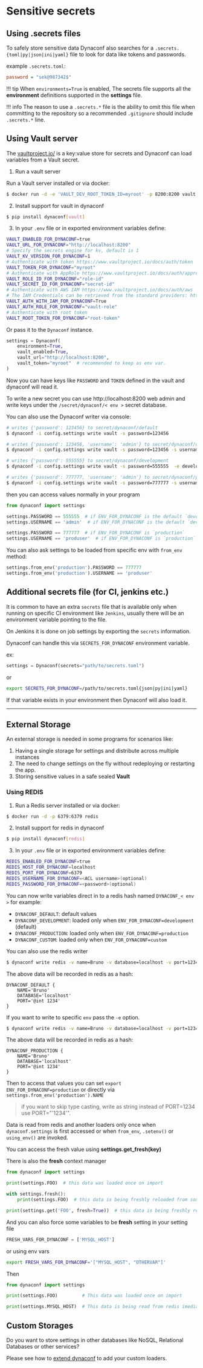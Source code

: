 # Sensitive secrets

## Using .secrets files

To safely store sensitive data Dynaconf also searches for a `.secrets.{toml|py|json|ini|yaml}` file to look for data like tokens and passwords.

example `.secrets.toml`:

```ini
password = "sek@987342$"
```

!!! tip
    When `environments=True` is enabled, The secrets file supports all the **environment** definitions supported in the **settings** file.


!!! info
    The reason to use a `.secrets.*` file is the ability to omit this file when committing to the repository so a recommended `.gitignore` should include `.secrets.*` line.

## Using Vault server

The [vaultproject.io/](https://www.vaultproject.io/) is a key:value store for secrets and Dynaconf can load
variables from a Vault secret.

1. Run a vault server

Run a Vault server installed or via docker:

```bash
$ docker run -d -e 'VAULT_DEV_ROOT_TOKEN_ID=myroot' -p 8200:8200 vault
```

2. Install support for vault in dynaconf

```bash
$ pip install dynaconf[vault]
```

3. In your `.env` file or in exported environment variables define:

```bash
VAULT_ENABLED_FOR_DYNACONF=true
VAULT_URL_FOR_DYNACONF="http://localhost:8200"
# Specify the secrets engine for kv, default is 1
VAULT_KV_VERSION_FOR_DYNACONF=1
# Authenticate with token https://www.vaultproject.io/docs/auth/token
VAULT_TOKEN_FOR_DYNACONF="myroot"
# Authenticate with AppRole https://www.vaultproject.io/docs/auth/approle
VAULT_ROLE_ID_FOR_DYNACONF="role-id"
VAULT_SECRET_ID_FOR_DYNACONF="secret-id"
# Authenticate with AWS IAM https://www.vaultproject.io/docs/auth/aws
# The IAM Credentials can be retrieved from the standard providers: https://boto3.amazonaws.com/v1/documentation/api/latest/guide/credentials.html
VAULT_AUTH_WITH_IAM_FOR_DYNACONF=True
VAULT_AUTH_ROLE_FOR_DYNACONF="vault-role"
# Authenticate with root token
VAULT_ROOT_TOKEN_FOR_DYNACONF="root-token"
```

Or pass it to the `Dynaconf` instance.

```py
settings = Dynaconf(
    environment=True,
    vault_enabled=True,
    vault_url="http://localhost:8200",
    vault_token="myroot"  # recommended to keep as env var.
)
```

Now you can have keys like `PASSWORD` and `TOKEN` defined in the vault and
dynaconf will read it.

To write a new secret you can use http://localhost:8200 web admin and write keys
under the `/secret/dynaconf/< env >` secret database.

You can also use the Dynaconf writer via console:

```bash
# writes {'password': 123456} to secret/dynaconf/default
$ dynaconf -i config.settings write vault -s password=123456

# writes {'password': 123456, 'username': 'admin'} to secret/dynaconf/default
$ dynaconf -i config.settings write vault -s password=123456 -s username=admin

# writes {'password': 555555} to secret/dynaconf/development
$ dynaconf -i config.settings write vault -s password=555555  -e development

# writes {'password': 777777, 'username': 'admin'} to secret/dynaconf/production
$ dynaconf -i config.settings write vault -s password=777777 -s username=produser -e production
```

then you can access values normally in your program

```py
from dynaconf import settings

settings.PASSWORD == 555555  # if ENV_FOR_DYNACONF is the default `development`
settings.USERNAME == 'admin'  # if ENV_FOR_DYNACONF is the default `development`

settings.PASSWORD == 777777  # if ENV_FOR_DYNACONF is `production`
settings.USERNAME == 'produser'  # if ENV_FOR_DYNACONF is `production`
```

You can also ask settings to be loaded from specific env with `from_env` method:

```py
settings.from_env('production').PASSWORD == 777777
settings.from_env('production').USERNAME == 'produser'
```

## Additional secrets file (for CI, jenkins etc.)

It is common to have an extra `secrets` file that is available only when running on specific CI environment like `Jenkins`, usually there will be an environment variable pointing to the file.

On Jenkins it is done on job settings by exporting the `secrets` information.

Dynaconf can handle this via `SECRETS_FOR_DYNACONF` environment variable.

ex:

```py
settings = Dynaconf(secrets="path/to/secrets.toml")
```

or

```bash
export SECRETS_FOR_DYNACONF=/path/to/secrets.toml{json|py|ini|yaml}
```

If that variable exists in your environment then Dynaconf will also load it.

---
## External Storage

An external storage is needed in some programs for scenarios like:

1) Having a single storage for settings and distribute across multiple instances
2) The need to change settings on the fly without redeploying or restarting the app.
3) Storing sensitive values in a safe sealed **Vault**

### Using REDIS

1. Run a Redis server installed or via docker:

```bash
$ docker run -d -p 6379:6379 redis
```

2. Install support for redis in dynaconf

```bash
$ pip install dynaconf[redis]
```

3. In your `.env` file or in exported environment variables define:

```bash
REDIS_ENABLED_FOR_DYNACONF=true
REDIS_HOST_FOR_DYNACONF=localhost
REDIS_PORT_FOR_DYNACONF=6379
REDIS_USERNAME_FOR_DYNACONF=<ACL username>(optional)
REDIS_PASSWORD_FOR_DYNACONF=<password>(optional)
```

You can now write variables direct in to a redis hash named `DYNACONF_< env >` for example:

- `DYNACONF_DEFAULT`: default values
- `DYNACONF_DEVELOPMENT`: loaded only when `ENV_FOR_DYNACONF=development` (default)
- `DYNACONF_PRODUCTION`: loaded only when `ENV_FOR_DYNACONF=production`
- `DYNACONF_CUSTOM`: loaded only when `ENV_FOR_DYNACONF=custom`

You can also use the redis writer

```bash
$ dynaconf write redis -v name=Bruno -v database=localhost -v port=1234
```

The above data will be recorded in redis as a hash:

```
DYNACONF_DEFAULT {
    NAME='Bruno'
    DATABASE='localhost'
    PORT='@int 1234'
}
```

If you want to write to specific `env` pass the `-e` option.

```bash
$ dynaconf write redis -v name=Bruno -v database=localhost -v port=1234 -e production
```

The above data will be recorded in redis as a hash:

```
DYNACONF_PRODUCTION {
    NAME='Bruno'
    DATABASE='localhost'
    PORT='@int 1234'
}
```

Then to access that values you can set `export ENV_FOR_DYNACONF=production` or directly via `settings.from_env('production').NAME`

> if you want to skip type casting, write as string instead of PORT=1234 use PORT="'1234'".

Data is read from redis and another loaders only once when `dynaconf.settings` is first accessed
or when `from_env`, `.setenv()` or `using_env()` are invoked.

You can access the fresh value using **settings.get_fresh(key)**

There is also the **fresh** context manager

```python
from dynaconf import settings

print(settings.FOO)  # this data was loaded once on import

with settings.fresh():
    print(settings.FOO)  # this data is being freshly reloaded from source

print(settings.get('FOO', fresh=True))  # this data is being freshly reloaded from source
```

And you can also force some variables to be **fresh** setting in your setting file

```python
FRESH_VARS_FOR_DYNACONF = ['MYSQL_HOST']
```

or using env vars

```bash
export FRESH_VARS_FOR_DYNACONF='["MYSQL_HOST", "OTHERVAR"]'
```

Then

```python
from dynaconf import settings

print(settings.FOO)         # This data was loaded once on import

print(settings.MYSQL_HOST)  # This data is being read from redis imediatelly!
```

## Custom Storages

Do you want to store settings in other databases like NoSQL, Relational Databases or other services?

Please see how to [extend dynaconf](/advanced/) to add your custom loaders.